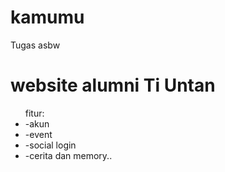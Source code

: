 # kamumu
Tugas asbw
<h1>website alumni Ti Untan</h1>
<ul>fitur:
<li>-akun</li>
<li>-event</li>
<li>-social login</li>
<li>-cerita dan memory..</li>
